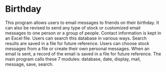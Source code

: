 # Birthday
This program allows users to email messages to friends on their birthday. It can also be revised to send any type of stock or customized email messages to one person or a group of people. Contact information is kept in an Excel file. Users can search this database in various ways. Search results are saved in a file for future reference. Users can choose stock messages from a file or create their own personal messages. When an email is sent, a record of the email is saved in a file for future reference. The main program calls these 7 modules: database, date, display, mail, message, save, search.
